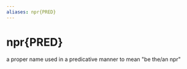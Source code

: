 ```yaml
---
aliases: npr{PRED}
---
```

# npr{PRED}

a proper name used in a predicative manner to mean "be the/an npr"